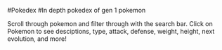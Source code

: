 #Pokedex
#In depth pokedex of gen 1 pokemon

Scroll through pokemon and filter through with the search bar.
Click on Pokemon to see desciptions, type, attack, defense, weight, height, next evolution, and more!